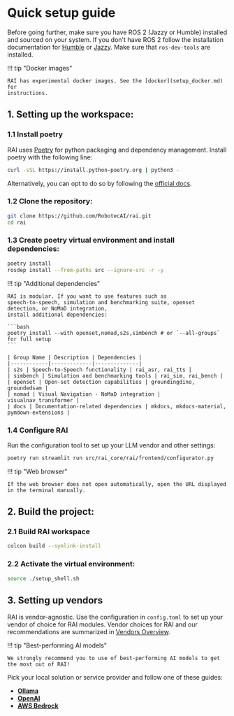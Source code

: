 # Quick setup guide

Before going further, make sure you have ROS 2 (Jazzy or Humble) installed and sourced on your
system. If you don't have ROS 2 follow the installation documentation for
[Humble](https://docs.ros.org/en/humble/Installation/Ubuntu-Install-Debs.html) or
[Jazzy](https://docs.ros.org/en/jazzy/Installation/Ubuntu-Install-Debs.html). Make sure that
`ros-dev-tools` are installed.

!!! tip "Docker images"

    RAI has experimental docker images. See the [docker](setup_docker.md) for
    instructions.

## 1. Setting up the workspace:

### 1.1 Install poetry

RAI uses [Poetry](https://python-poetry.org/) for python packaging and dependency management.
Install poetry with the following line:

```bash
curl -sSL https://install.python-poetry.org | python3 -
```

Alternatively, you can opt to do so by following the
[official docs](https://python-poetry.org/docs/#installation).

### 1.2 Clone the repository:

```bash
git clone https://github.com/RobotecAI/rai.git
cd rai
```

### 1.3 Create poetry virtual environment and install dependencies:

```bash
poetry install
rosdep install --from-paths src --ignore-src -r -y
```

!!! tip "Additional dependencies"

    RAI is modular. If you want to use features such as
    speech-to-speech, simulation and benchmarking suite, openset detection, or NoMaD integration,
    install additional dependencies:

    ```bash
    poetry install --with openset,nomad,s2s,simbench # or `--all-groups` for full setup
    ```

    | Group Name | Description | Dependencies |
    |------------|-------------|--------------|
    | s2s | Speech-to-Speech functionality | rai_asr, rai_tts |
    | simbench | Simulation and benchmarking tools | rai_sim, rai_bench |
    | openset | Open-set detection capabilities | groundingdino, groundedsam |
    | nomad | Visual Navigation - NoMaD integration | visualnav_transformer |
    | docs | Documentation-related dependencies | mkdocs, mkdocs-material, pymdown-extensions |

### 1.4 Configure RAI

Run the configuration tool to set up your LLM vendor and other settings:

```bash
poetry run streamlit run src/rai_core/rai/frontend/configurator.py
```

!!! tip "Web browser"

    If the web browser does not open automatically, open the URL displayed in the terminal manually.

## 2. Build the project:

### 2.1 Build RAI workspace

```bash
colcon build --symlink-install
```

### 2.2 Activate the virtual environment:

```bash
source ./setup_shell.sh
```

## 3. Setting up vendors

RAI is vendor-agnostic. Use the configuration in `config.toml` to set up your vendor
of choice for RAI modules. Vendor choices for RAI and our recommendations are summarized in
[Vendors Overview](vendors_overview.md).

!!! tip "Best-performing AI models"

    We strongly recommend you to use of best-performing AI models to get the most out of RAI!

Pick your local solution or service provider and follow one of these guides:

-   **[Ollama](https://ollama.com/download)**
-   **[OpenAI](https://platform.openai.com/docs/quickstart)**
-   **[AWS Bedrock](https://console.aws.amazon.com/bedrock/home?#/overview)**

